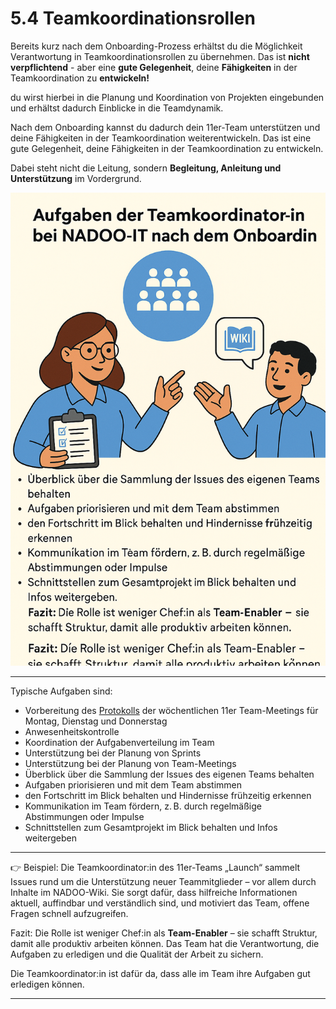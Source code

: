 # 5.4 Teamkoordinationsrollen

Bereits kurz nach dem Onboarding-Prozess erhältst du die Möglichkeit Verantwortung in Teamkoordinationsrollen zu übernehmen.
Das ist **nicht verpflichtend** - aber eine **gute Gelegenheit**, deine **Fähigkeiten** in der Teamkoordination zu **entwickeln!**

du wirst hierbei in die Planung und Koordination von Projekten eingebunden und erhältst dadurch Einblicke in die Teamdynamik.

Nach dem Onboarding kannst du dadurch dein 11er-Team unterstützen und deine Fähigkeiten in der Teamkoordination weiterentwickeln.
Das ist eine gute Gelegenheit, deine Fähigkeiten in der Teamkoordination zu entwickeln.

Dabei steht nicht die Leitung, sondern **Begleitung, Anleitung und Unterstützung** im Vordergrund.

![Teamkoordination](../../../images/teamkoordination.png)

---

Typische Aufgaben sind:

- Vorbereitung des [Protokolls](https://github.com/NADOOIT/NADOO-Launchpad/issues) der wöchentlichen 11er Team-Meetings für Montag, Dienstag und Donnerstag
- Anwesenheitskontrolle
- Koordination der Aufgabenverteilung im Team
- Unterstützung bei der Planung von Sprints
- Unterstützung bei der Planung von Team-Meetings
- Überblick über die Sammlung der Issues des eigenen Teams behalten
- Aufgaben priorisieren und mit dem Team abstimmen
- den Fortschritt im Blick behalten und Hindernisse frühzeitig erkennen
- Kommunikation im Team fördern, z. B. durch regelmäßige Abstimmungen oder Impulse
- Schnittstellen zum Gesamtprojekt im Blick behalten und Infos weitergeben

---

👉 Beispiel: Die Teamkoordinator:in des 11er-Teams „Launch“ sammelt Issues rund um die Unterstützung neuer Teammitglieder – vor allem durch Inhalte im NADOO-Wiki. Sie sorgt dafür, dass hilfreiche Informationen aktuell, auffindbar und verständlich sind, und motiviert das Team, offene Fragen schnell aufzugreifen.

Fazit: Die Rolle ist weniger Chef:in als **Team-Enabler** – sie schafft Struktur, damit alle produktiv arbeiten können. Das Team hat die Verantwortung, die Aufgaben zu erledigen und die Qualität der Arbeit zu sichern.

Die Teamkoordinator:in ist dafür da, dass alle im Team ihre Aufgaben gut erledigen können.

---
